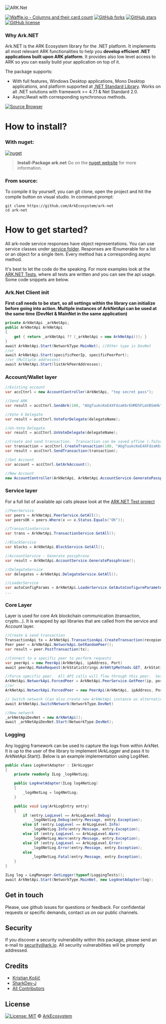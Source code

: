 ![ARK.Net](https://user-images.githubusercontent.com/25795454/39834208-83a7b9ca-53cc-11e8-980e-fd7aa281c540.png)

[![Waffle.io - Columns and their card count](https://badge.waffle.io/ArkEcosystem/ark-net.png?columns=all)](https://waffle.io/ArkEcosystem/ark-net?utm_source=badge)
[![GitHub forks](https://img.shields.io/github/forks/kristjank/ark-net.svg)](https://github.com/kristjank/ark-net/network)&nbsp;[![GitHub stars](https://img.shields.io/github/stars/kristjank/ark-net.svg)](https://github.com/kristjank/ark-net/stargazers)&nbsp;[![GitHub license](https://img.shields.io/badge/license-MIT-blue.svg)](https://raw.githubusercontent.com/kristjank/ark-net/master/LICENSE)

### Why Ark.NET
Ark.NET is the ARK Ecosystem library for the .NET platform. It implements all most relevant ARK functionalities to help you  **develop efficient .NET applications built upon ARK platform**. It provides also low level access to ARK so you can easily build your application on top of it. 

The package supports:
* With full features, Windows Desktop applications, Mono Desktop applications, and platform supported at [.NET Standard Library](https://docs.microsoft.com/en-us/dotnet/articles/standard/library). Works on all .NET solutions with framework >= 4.7.1 & Net Standard 2.0.
* Async/Await with corresponding synchronous methods.

[![Source Browser](https://img.shields.io/badge/Browse-Source-green.svg)](http://sourcebrowser.io/Browse/kristjank)

# How to install?

### With nuget:
[![nuget](https://img.shields.io/badge/nuget-prerelease-yellow.svg)](https://www.nuget.org/packages/ark.net/)
>**Install-Package ark.net** 
Go on the [nuget website](https://www.nuget.org/packages/ark.net/) for more information.

### From source:
To compile it by yourself, you can git clone, open the project and hit the compile button on visual studio.
In command prompt:
```
git clone https://github.com/ArkEcosystem/ark-net
cd ark-net
```
# How to get started? 

All ark-node service responses have object representations. You can use service classes under [service folder](https://github.com/ArkEcosystem/ark-net/tree/master/ark-net/Service). Responses are IEnumerable for a list or an object for a single item.  Every method has a corresponding async method.

It's best to let the code do the speaking. For more examples look at the [ARK.NET Tests](https://github.com/ArkEcosystem/ark-net/tree/master/ark-netTests), where all tests are written and you can see the api usage. Some code snippets are below.


### Ark.Net Client init
**First call needs to be start, so all settings within the library can initialize before going into action.   Multiple instances of ArkNetApi can be used at the same time (DevNet & MainNet in the same application)**

```c#
private ArkNetApi _arkNetApi;
public ArkNetApi ArkNetApi
{
    get { return _arkNetApi ?? (_arkNetApi = new ArkNetApi()); }
}
await ArkNetApi.Start(NetworkType.MainNet); //Other type is DevNet
//or
await ArkNetApi.Start(specificPeerIp, specificPeerPort);
//or (Multiple addresses)
await ArkNetApi.Start(listArkPeerAddresses);
```

### Account/Wallet layer
```c#
//Existing account
var accCtnrl = new AccountController(ArkNetApi, "top secret pass");

//Send ARK
var result = accCtnrl.SendArk(100, "AUgTuukcKeE4XFdzaK6rEHMD5FLmVBSmHk", "Akr.Net test trans from Account");

//Vote 4 Delegate                
var result = accCtnrl.VoteForDelegate(delegateName);

//Un-Vote Delegate                
var result = accCtnrl.UnVoteDelegate(delegateName);

//Create and send transaction.  Transaction can be saved offine (.ToJson()) and sent later.              
var transaction = accCtnrl.CreateTransaction(100, "AUgTuukcKeE4XFdzaK6rEHMD5FLmVBSmHk", "Akr.Net test trans from Account");
var result = accCtnrl.SendTransaction(transaction);

//Get Account
var account = accCtnrl.GetArkAccount();

//New Account
new AccountController(ArkNetApi, ArkNetApi.AccountService.GeneratePassphrase());
```

### Service layer 
For a full list of available api calls please look at the  [ARK.NET Test project](https://github.com/ArkEcosystem/ark-net/blob/master/ark-netTests/)
```c#
//PeerService
var peers = ArkNetApi.PeerService.GetAll();
var peersOK = peers.Where(x => x.Status.Equals("OK"));

//TransactionService
var trans = ArkNetApi.TransactionService.GetAll();

//BlockService
var blocks = ArkNetApi.BlockService.GetAll();

//AccountService - Generate passphrase
var result = ArkNetApi.AccountService.GeneratePassphrase();

//DelegateService
var delegates = ArkNetApi.DelegateService.GetAll();

//LoaderService
var autoConfigParams = ArkNetApi.LoaderService.GetAutoConfigureParameters();
...
```
### Core Layer 
Layer is used for core Ark blockchain communication (transaction, crypto...). It is wrapped by api libraries that are called from the service and Account layer.
```c#
//Create & send transaction
TransactionApi tx = ArkNetApi.TransactionApi.CreateTransaction(recepient, amount, description, passphrase);
Peer peer = ArkNetApi.NetworkApi.GetRandomPeer();
var result = peer.PostTransaction(tx);

//Connect to a specific peer to perform requests
var peerApi = new PeerApi(ArkNetApi, ipAddress, Port)
await peerApi.MakeRequest(ArkStaticStrings.ArkHttpMethods.GET, ArkStaticStrings.ArkApiPaths.Loader.GET_STATUS);

//Force specific peer.  All API calls will flow through this peer.  Set back to null to resume decentralized use.  Monitoring a specific peer is a use case for this functionality.
ArkNetApi.NetworkApi.ForcedPeer = ArkNetApi.PeerService.GetPeer(ip, port);
//or
ArkNetApi.NetworkApi.ForcedPeer = new PeerApi(ArkNetApi, ipAddress, Port);

// Switch network (Can also create new ArkNetApi instance as alternative solution)
await ArkNetApi.SwitchNetwork(NetworkType.DevNet)

//New network
_arkNetApiDevNet = new ArkNetApi();
await _arkNetApiDevNet.Start(NetworkType.DevNet);      
```
### Logging 
Any logging framework can be used to capture the logs from within ArkNet.  It is up to the user of the library to implement IArkLogger and pass it to ArkNetApi.Start().  Below is an example implementation using Log4Net.
```c#
public class Log4netAdapter : IArkLogger
{
    private readonly ILog _log4NetLog;

    public Log4netAdapter(ILog log4NetLog)
    {
        _log4NetLog = log4NetLog;
    }

    public void Log(ArkLogEntry entry)
    {
        if (entry.LogLevel == ArkLogLevel.Debug)
            _log4NetLog.Debug(entry.Message, entry.Exception);
        else if (entry.LogLevel == ArkLogLevel.Info)
            _log4NetLog.Info(entry.Message, entry.Exception);
        else if (entry.LogLevel == ArkLogLevel.Warn)
            _log4NetLog.Warn(entry.Message, entry.Exception);
        else if (entry.LogLevel == ArkLogLevel.Error)
            _log4NetLog.Error(entry.Message, entry.Exception);
        else
            _log4NetLog.Fatal(entry.Message, entry.Exception);
    }
}

ILog log = LogManager.GetLogger(typeof(LoggingTests));
await ArkNetApi.Start(NetworkType.MainNet, new Log4netAdapter(log);
```
## Get in touch
Please, use github issues for questions or feedback. For confidential requests or specific demands, contact us on our public channels.

## Security
If you discover a security vulnerability within this package, please send an e-mail to security@ark.io. All security vulnerabilities will be promptly addressed.

## Credits
- [Kristjan Košič](https://github.com/kristjank)
- [SharkDev-J](https://github.com/sharkdev-j)
- [All Contributors](https://github.com/ArkEcosystem/ark-net/graphs/contributors)

## License
[![License: MIT](https://img.shields.io/badge/License-MIT-yellow.svg)](https://opensource.org/licenses/MIT) © [ArkEcosystem](https://ark.io)


